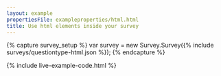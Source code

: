 ```yaml
---
layout: example
propertiesFile: exampleproperties/html.html
title: Use html elements inside your survey
---
```

{% capture survey_setup %}
var survey = new Survey.Survey({% include surveys/questiontype-html.json %});
{% endcapture %}

{% include live-example-code.html %}